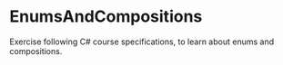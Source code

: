 # EnumsAndCompositions
Exercise following C# course specifications, to learn about enums and compositions.
